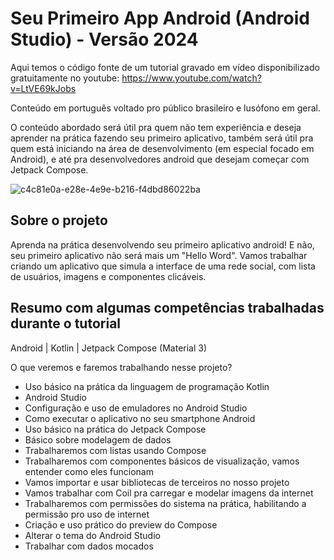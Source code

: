 # Seu Primeiro App Android (Android Studio) - Versão 2024

Aqui temos o código fonte de um tutorial gravado em vídeo disponibilizado gratuitamente no youtube: https://www.youtube.com/watch?v=LtVE69kJobs

Conteúdo em português voltado pro público brasileiro e lusófono em geral.

O conteúdo abordado será útil pra quem não tem experiência e deseja aprender na prática fazendo seu primeiro aplicativo, também será útil pra quem está iniciando na área de desenvolvimento (em especial focado em Android), e até pra desenvolvedores android que desejam começar com Jetpack Compose.

![c4c81e0a-e28e-4e9e-b216-f4dbd86022ba](https://github.com/DiegoLinks/primeiro-app-2024-tutorial/assets/36086232/664bea40-c6c3-439e-bb45-7fa815bc3d7d)

## Sobre o projeto

Aprenda na prática desenvolvendo seu primeiro aplicativo android! E não, seu primeiro aplicativo não será mais um "Hello Word". Vamos trabalhar criando um aplicativo que simula a interface de uma rede social, com lista de usuários, imagens e componentes clicáveis.

## Resumo com algumas competências trabalhadas durante o tutorial

Android | Kotlin | Jetpack Compose (Material 3)

O que veremos e faremos trabalhando nesse projeto?
* Uso básico na prática da linguagem de programação Kotlin
* Android Studio
* Configuração e uso de emuladores no Android Studio
* Como executar o aplicativo no seu smartphone Android
* Uso básico na prática do Jetpack Compose
* Básico sobre modelagem de dados
* Trabalharemos com listas usando Compose
* Trabalharemos com componentes básicos de visualização, vamos entender como eles funcionam
* Vamos importar e usar bibliotecas de terceiros no nosso projeto
* Vamos trabalhar com Coil pra carregar e modelar imagens da internet
* Trabalharemos com permissões do sistema na prática, habilitando a permissão pro uso de internet
* Criação e uso prático do preview do Compose
* Alterar o tema do Android Studio
* Trabalhar com dados mocados
